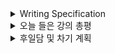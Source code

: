<details>
<summary>Writing Specification</summary>
<div markdown="1">

>Date : 22.03.15
>
>강좌 분류 : Github 특강 - 생활코딩 이고잉(Egoing) 강사님
>
>>제목 : Github 특강 - 생활코딩 이고잉(Egoing) 강사님

</div>
</details>

<details>
<summary>오늘 들은 강의 총평</summary>
<div markdown="1">

Github를 무려 8시간 동안 진득하게 배울 수 있었다.

많은 배움이 있었다.

특히 git의 무궁무진함과 협업 툴로써의 기능을 알 수 있었다.

이제 온라인 저장소 수준에서 벗어나 더 다양한 일을 github를 통해 해볼 계획이다.

이제 무지성으로 branch를 분산하는 짓은 안해도 될 것 같다.

</div>
</details>

<details>
<summary>후일담 및 차기 계획</summary>
<div markdown="1">

요 근래 미친듯이 바빠서.. 정말 할 일이 많았는데, 어느정도 마무리가 되었다.

어쩔 수 없었던 것도 있다. 사람이란 것이 정말 한계가 있긴 하다.(시간적인)

억지로 넘으려다가 번아웃이 너무 와버렸던 지난주.

가다듬고 넘길건 넘기면서 하니 하나씩 풀려나가기 시작했다.

정말... 다행이다.

내일은 강의를 듣고 과제를 한 다음 RetinaNet을 공부할 계획이다.

</div>
</details>

